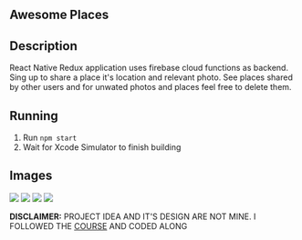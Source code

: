 ## Awesome Places

## Description

React Native Redux application uses firebase cloud
functions as backend. Sing up to share a place it's
location and relevant photo. See places shared by
other users and for unwated photos and places feel free to delete them.

## Running

1. Run `npm start`
2. Wait for Xcode Simulator to finish building

## Images

<img src="https://i.ibb.co/G7S29t3/Screenshot-2019-01-30-at-14-42-03.png" >
<img src="https://i.ibb.co/CnCkYdw/Screenshot-2019-01-30-at-15-39-33.png" >
<img src="https://i.ibb.co/f488MQn/Screenshot-2019-01-30-at-15-40-20.png" >
<img src="https://i.ibb.co/y5Cr8Xz/Screenshot-2019-01-30-at-15-41-15.png" >

**DISCLAIMER:** PROJECT IDEA AND IT'S DESIGN ARE NOT MINE. I FOLLOWED THE [COURSE](https://www.udemy.com/react-native-the-practical-guide/) AND CODED ALONG

